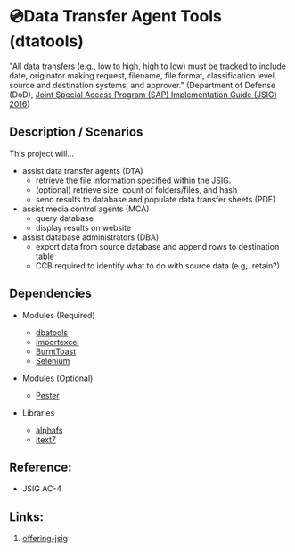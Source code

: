 # 💿Data Transfer Agent Tools (dtatools)

"All data transfers (e.g., low to high, high to low) must be tracked to include date, originator 
making request, filename, file format, classification level, source and destination systems, 
and approver." (Department of Defense (DoD), [Joint Special Access Program (SAP) Implementation Guide (JSIG) 2016](https://www.dcsa.mil/portals/91/documents/ctp/nao/JSIG_2016April11_Final_(53Rev4).pdf))  

## Description / Scenarios
This project will...
  * assist data transfer agents (DTA)  
    * retrieve the file information specified within the JSIG.  
    * (optional) retrieve size, count of folders/files, and hash  
    * send results to database and populate data transfer sheets (PDF)  
  * assist media control agents (MCA)
    * query database  
    * display results on website  
  * assist database administrators (DBA)
    * export data from source database and append rows to destination table
    * CCB required to identify what to do with source data (e.g,. retain?)

## Dependencies
* Modules (Required)  
  * [dbatools](https://github.com/dataplat/dbatools)  
  * [importexcel](https://github.com/dfinke/ImportExcel)  
  * [BurntToast](https://www.powershellgallery.com/packages/BurntToast/0.8.5)  
  * [Selenium](https://www.powershellgallery.com/packages/Selenium/3.0.1)  
* Modules (Optional)  
  * [Pester](https://github.com/pester/Pester)  

* Libraries
  * [alphafs](http://alphafs.alphaleonis.com/)  
  * [itext7](https://itextpdf.com/)  
  
## Reference:  
* JSIG AC-4  

## Links:  
1. [offering-jsig](https://learn.microsoft.com/en-us/azure/compliance/offerings/offering-jsig)  
